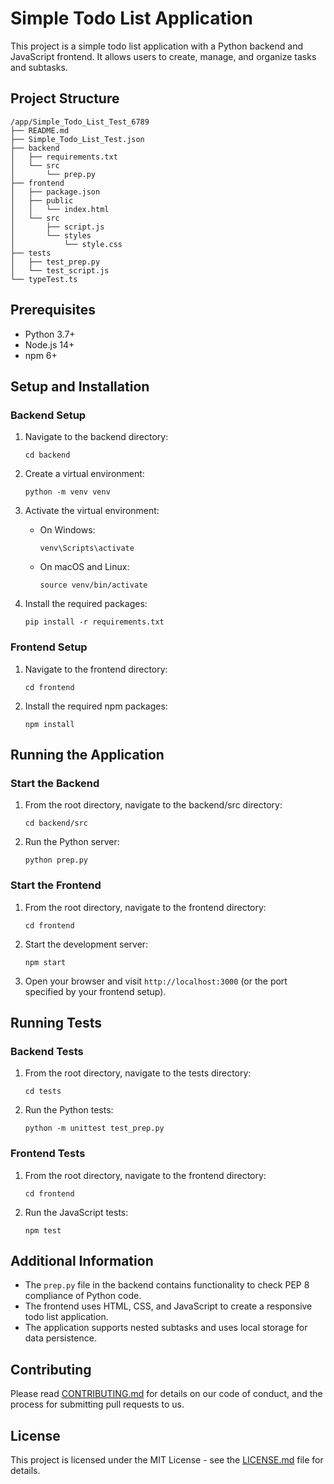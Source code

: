 # Simple Todo List Application

This project is a simple todo list application with a Python backend and JavaScript frontend. It allows users to create, manage, and organize tasks and subtasks.

## Project Structure

```
/app/Simple_Todo_List_Test_6789
├── README.md
├── Simple_Todo_List_Test.json
├── backend
│   ├── requirements.txt
│   └── src
│       └── prep.py
├── frontend
│   ├── package.json
│   ├── public
│   │   └── index.html
│   └── src
│       ├── script.js
│       └── styles
│           └── style.css
├── tests
│   ├── test_prep.py
│   └── test_script.js
└── typeTest.ts
```

## Prerequisites

- Python 3.7+
- Node.js 14+
- npm 6+

## Setup and Installation

### Backend Setup

1. Navigate to the backend directory:
   ```
   cd backend
   ```

2. Create a virtual environment:
   ```
   python -m venv venv
   ```

3. Activate the virtual environment:
   - On Windows:
     ```
     venv\Scripts\activate
     ```
   - On macOS and Linux:
     ```
     source venv/bin/activate
     ```

4. Install the required packages:
   ```
   pip install -r requirements.txt
   ```

### Frontend Setup

1. Navigate to the frontend directory:
   ```
   cd frontend
   ```

2. Install the required npm packages:
   ```
   npm install
   ```

## Running the Application

### Start the Backend

1. From the root directory, navigate to the backend/src directory:
   ```
   cd backend/src
   ```

2. Run the Python server:
   ```
   python prep.py
   ```

### Start the Frontend

1. From the root directory, navigate to the frontend directory:
   ```
   cd frontend
   ```

2. Start the development server:
   ```
   npm start
   ```

3. Open your browser and visit `http://localhost:3000` (or the port specified by your frontend setup).

## Running Tests

### Backend Tests

1. From the root directory, navigate to the tests directory:
   ```
   cd tests
   ```

2. Run the Python tests:
   ```
   python -m unittest test_prep.py
   ```

### Frontend Tests

1. From the root directory, navigate to the frontend directory:
   ```
   cd frontend
   ```

2. Run the JavaScript tests:
   ```
   npm test
   ```

## Additional Information

- The `prep.py` file in the backend contains functionality to check PEP 8 compliance of Python code.
- The frontend uses HTML, CSS, and JavaScript to create a responsive todo list application.
- The application supports nested subtasks and uses local storage for data persistence.

## Contributing

Please read [CONTRIBUTING.md](CONTRIBUTING.md) for details on our code of conduct, and the process for submitting pull requests to us.

## License

This project is licensed under the MIT License - see the [LICENSE.md](LICENSE.md) file for details.